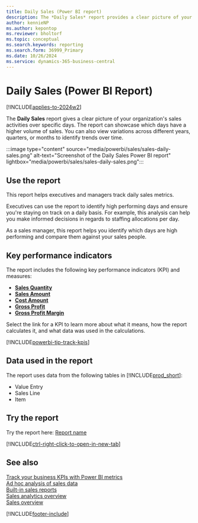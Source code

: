 ```yaml
---
title: Daily Sales (Power BI report)
description: The *Daily Sales* report provides a clear picture of your organization's sales activities over specific days. 
author: kennieNP
ms.author: kepontop
ms.reviewer: bholtorf
ms.topic: conceptual
ms.search.keywords: reporting
ms.search.form: 36999_Primary
ms.date: 10/26/2024
ms.service: dynamics-365-business-central
---
```


# Daily Sales (Power BI Report)

[!INCLUDE[applies-to-2024w2](includes/applies-to-2024w2.md)]

The **Daily Sales** report gives a clear picture of your organization's sales activities over specific days. The report can showcase which days have a higher volume of sales. You can also view variations across different years, quarters, or months to identify trends over time.

:::image type="content" source="media/powerbi/sales/sales-daily-sales.png" alt-text="Screenshot of the Daily Sales Power BI report" lightbox="media/powerbi/sales/sales-daily-sales.png":::

## Use the report

This report helps executives and managers track daily sales metrics.

Executives can use the report to identify high performing days and ensure you're staying on track on a daily basis. For example, this analysis can help you make informed decisions in regards to staffing allocations per day.

As a sales manager, this report helps you identify which days are high performing and compare them against your sales people.

## Key performance indicators

The report includes the following key performance indicators (KPI) and measures:

- [**Sales Quantity**](sales-powerbi-sales-kpis.md#sales-quantity)
- [**Sales Amount**](sales-powerbi-sales-kpis.md#sales-amount)
- [**Cost Amount**](sales-powerbi-sales-kpis.md#cost-amount)
- [**Gross Profit**](sales-powerbi-sales-kpis.md#gross-profit)
- [**Gross Profit Margin**](sales-powerbi-sales-kpis.md#gross-profit-margin)

Select the link for a KPI to learn more about what it means, how the report calculates it, and what data was used in the calculations.

[!INCLUDE[powerbi-tip-track-kpis](includes/powerbi-tip-track-kpis.md)]

## Data used in the report

The report uses data from the following tables in [!INCLUDE[prod_short](includes/prod_short.md)]:

- Value Entry
- Sales Line
- Item

## Try the report

Try the report here: [Report name](https://businesscentral.dynamics.com?page=36999)

[!INCLUDE[ctrl-right-click-to-open-in-new-tab](includes/ctrl-right-click-to-open-in-new-tab.md)]

## See also

[Track your business KPIs with Power BI metrics](track-kpis-with-power-bi-metrics.md)  
[Ad hoc analysis of sales data](ad-hoc-analysis-sales.md)  
[Built-in sales reports](sales-reports.md)  
[Sales analytics overview](sales-analytics-overview.md)  
[Sales overview](sales-manage-sales.md)  

[!INCLUDE[footer-include](includes/footer-banner.md)]
